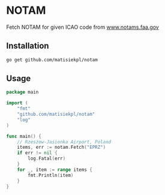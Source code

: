# NOTAM
Fetch NOTAM for given ICAO code from www.notams.faa.gov

## Installation 
```bash
go get github.com/matisiekpl/notam
```

## Usage
```go
package main

import (
	"fmt"
	"github.com/matisiekpl/notam"
	"log"
)

func main() {
	// Rzeszow-Jasionka Airport, Poland
	items, err := notam.Fetch("EPRZ")
	if err != nil {
		log.Fatal(err)
	}
	for _, item := range items {
		fmt.Println(item)
	}
}

```

